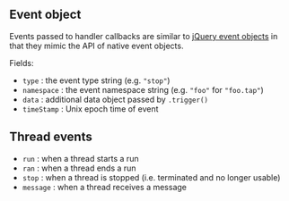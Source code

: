 ## Event object

Events passed to handler callbacks are similar to [jQuery event objects](http://api.jquery.com/category/events/event-object/) in that they mimic the API of native event objects.

Fields:

 * `type` : the event type string (e.g. `"stop"`)
 * `namespace` : the event namespace string (e.g. `"foo"` for `"foo.tap"`)
 * `data` : additional data object passed by `.trigger()`
 * `timeStamp` : Unix epoch time of event


## Thread events

 * `run` : when a thread starts a run
 * `ran` : when a thread ends a run
 * `stop` : when a thread is stopped (i.e. terminated and no longer usable)
 * `message` : when a thread receives a message
